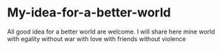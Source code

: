 # My-idea-for-a-better-world
All good idea for a better world are welcome. I will share here mine 
world with egality
without war
with love 
with friends
without violence
